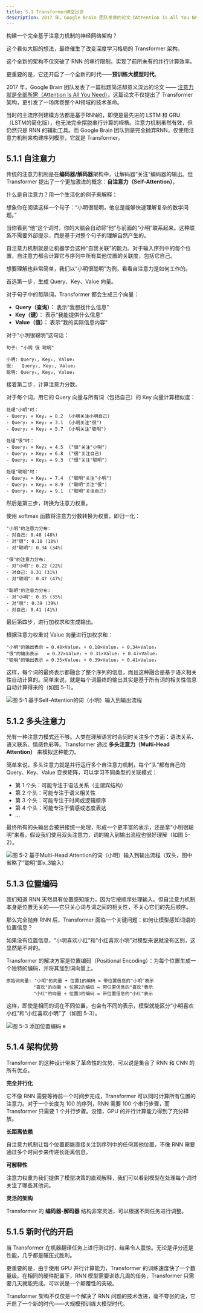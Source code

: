 ```yaml
---
title: 5.1 Transformer横空出世
description: 2017 年，Google Brain 团队发表的论文《Attention Is All You Need》彻底改变了序列建模领域，正式推出了 Transformer 架构。该架构完全摒弃了传统的循环网络（RNN），仅依赖于“自注意力机制”。通过多头注意力和位置编码等创新设计，Transformer 不仅能捕捉长距离依赖关系，更重要的是实现了完全并行计算，极大地提升了训练效率和模型性能，开启了大规模预训练模型的新纪元。
---
```


构建一个完全基于注意力机制的神经网络架构？

这个看似大胆的想法，最终催生了改变深度学习格局的 Transformer 架构。

这个全新的架构不仅突破了 RNN 的串行限制，实现了前所未有的并行计算效率。

更重要的是，它还开启了一个全新的时代——**预训练大模型时代**。

2017 年，Google Brain 团队发表了一篇标题简洁却意义深远的论文 —— [注意力就是全部所需（Attention Is All You Need）](https://papers.nips.cc/paper_files/paper/2017/hash/3f5ee243547dee91fbd053c1c4a845aa-Abstract.html)。这篇论文不仅提出了 Transformer 架构，更引发了一场席卷整个AI领域的技术革命。

当时的主流序列建模方法都是基于RNN的，即使是最先进的 LSTM 和 GRU（LSTM的简化版），也无法完全摆脱串行计算的桎梏。注意力机制虽然有效，但仍然只是 RNN 的辅助工具。而 Google Brain 团队则是完全抛弃RNN，仅使用注意力机制来构建序列模型，它就是 Transformer。

## 5.1.1 自注意力

传统的注意力机制是在**编码器/解码器**架构中，让解码器“关注”编码器的输出。但 Transformer 提出了一个更加激进的概念：**自注意力（Self-Attention）**。

什么是自注意力？用一个生活化的例子来解释：

想象你在阅读这样一个句子：“小明很聪明，他总是能够快速理解复杂的数学问题。”

当你看到“他”这个词时，你的大脑会自动将“他”与前面的“小明”联系起来。这种联系不需要外部提示，而是基于对整个句子的理解自然产生的。

自注意力机制就是让机器学会这种“自我关联”的能力。对于输入序列中的每个位置，自注意力都会计算它与序列中所有其他位置的关联度，包括它自己。

想要理解也非常简单，我们以“小明很聪明”为例，看看自注意力是如何工作的。

首选第一步，生成 Query、Key、Value 向量。

对于句子中的每隔词，Transformer 都会生成三个向量：

- **Query（查询）：** 表示“我想找什么信息”
- **Key（键）：** 表示“我能提供什么信息”
- **Value（值）：** 表示“我的实际信息内容”

对于“小明很聪明”这句话：

```
句子: "小明 很 聪明"

小明: Query₁, Key₁, Value₁
很:   Query₂, Key₂, Value₂  
聪明: Query₃, Key₃, Value₃
```

接着第二步，计算注意力分数。

对于每个词，用它的 Query 向量与所有词（包括自己）的 Key 向量计算相似度：

```
处理"小明"时：
- Query₁ × Key₁ = 8.2  (小明关注小明自己)
- Query₁ × Key₂ = 3.1  (小明关注"很")
- Query₁ × Key₃ = 5.7  (小明关注"聪明")

处理"很"时：
- Query₂ × Key₁ = 4.5  ("很"关注"小明")
- Query₂ × Key₂ = 6.8  ("很"关注自己)
- Query₂ × Key₃ = 9.3  ("很"关注"聪明")

处理"聪明"时：
- Query₃ × Key₁ = 7.4  ("聪明"关注"小明")
- Query₃ × Key₂ = 8.9  ("聪明"关注"很")
- Query₃ × Key₃ = 9.1  ("聪明"关注自己)
```

然后是第三步，转换为注意力权重。

使用 softmax 函数将注意力分数转换为权重，即归一化：

```
"小明"的注意力分布:
- 对自己: 0.48 (48%)
- 对"很": 0.18 (18%)  
- 对"聪明": 0.34 (34%)

"很"的注意力分布:
- 对"小明": 0.22 (22%)
- 对自己: 0.31 (31%)
- 对"聪明": 0.47 (47%)

"聪明"的注意力分布:
- 对"小明": 0.35 (35%)
- 对"很": 0.39 (39%)
- 对自己: 0.41 (41%)
```

最后第四步，进行加权求和生成输出。

根据注意力权重对 Value 向量进行加权求和：

```
"小明"的输出表示 = 0.48×Value₁ + 0.18×Value₂ + 0.34×Value₃
"很"的输出表示   = 0.22×Value₁ + 0.31×Value₂ + 0.47×Value₃
"聪明"的输出表示 = 0.35×Value₁ + 0.39×Value₂ + 0.41×Value₃
```

这样，每个词的最终表示都融合了整个序列的信息，而且这种融合是基于语义相关性自动计算的。简单来说，就是每个词最终的输出其实是基于所有词的相关性信息自动计算得来的（如图 5-1）。

![图 5-1 基于Self-Attention的词（小明）输入到输出流程](https://cdn.isboyjc.com/ai-evolution/1756138943036.png)



## 5.1.2 多头注意力

光有一种注意力模式还不够。人类在理解语言时会同时关注多个方面：语法关系、语义联系、情感色彩等。Transformer 通过 **多头注意力（Multi-Head Attention）** 来模拟这种能力。

简单来说，多头注意力就是并行运行多个自注意力机制，每个“头”都有自己的 Query、Key、Value 变换矩阵，可以学习不同类型的关联模式：

- 第 1 个头：可能专注于语法关系（主谓宾结构）
- 第 2 个头：可能专注于语义相关性
- 第 3 个头：可能专注于时间或逻辑顺序
- 第 4 个头：可能专注于情感或态度表达
- …

最终所有的头输出会被拼接统一处理，形成一个更丰富的表示，还是拿“小明很聪明”来看，假设我们使用双头注意力，词的输入到输出流程也很好理解（如图 5-2）。

![图 5-2 基于Multi-Head Attention的词（小明）输入到输出流程（双头，图中省略了“聪明”即$$x_3$$输入）](https://cdn.isboyjc.com/ai-evolution/1756138977158.png)


## 5.1.3 位置编码

我们知道 RNN 天然具有位置感知能力，因为它按顺序处理输入。但自注意力机制本身是位置无关的——它只关心词与词之间的相关性，不关心它们的先后顺序。

那么完全抛弃 RNN 后，Transformer 面临一个关键问题：如何让模型感知词语的位置信息？

如果没有位置信息，“小明喜欢小红”和“小红喜欢小明”对模型来说就没有区别，这显然是不对的。

Transformer 的解决方案是位置编码（Positional Encoding）：为每个位置生成一个独特的编码，并将其加到词向量上。

```
原始词向量: "小明"的向量 + 位置1的编码 = 带位置信息的"小明"表示
          "喜欢"的向量 + 位置2的编码 = 带位置信息的"喜欢"表示
          "小红"的向量 + 位置3的编码 = 带位置信息的"小红"表示
```

这样，即使是相同的词在不同位置，也会有不同的表示，模型就能区分“小明喜欢小红”和“小红喜欢小明”了（如图 5-3）。

![图 5-3 添加位置编码 e](https://cdn.isboyjc.com/ai-evolution/1756139036632.png)


## 5.1.4 架构优势

Transformer 的这种设计带来了革命性的优势，可以说是集合了 RNN 和 CNN 的所有优点。

**完全并行化**

它不像 RNN 需要等待前一个时间步完成，Transformer 可以同时计算所有位置的注意力。对于一个长度为 100 的序列，RNN 需要 100 个串行步骤，而 Transformer 只需要 1 个并行步骤。没错，GPU 的并行计算能力得到了充分释放。

**长距离依赖**

自注意力机制让每个位置都能直接关注到序列中的任何其他位置，不像 RNN 需要通过多个时间步来传递长距离信息。

**可解释性**

注意力权重为我们提供了模型决策的直观解释，我们可以看到模型在处理每个词时关注了哪些其他词。

**灵活的架构**

Transformer 的 **编码器-解码器** 结构非常灵活，可以根据不同任务进行调整。


## 5.1.5 新时代的开启

当 Transformer 在机器翻译任务上进行测试时，结果令人震惊。无论是评分还是性能，几乎都是碾压式胜利。

更重要的是，由于使用 GPU 并行计算能力，Transformer 的训练速度快了一个数量级。在相同的硬件配置下，RNN 模型需要训练几周的任务，Transformer 只需要几天就能完成。可以说是一个颠覆性的突破。

Transformer 架构不仅仅是一个解决了 RNN 问题的技术改进，毫不夸张的说，它开启了一个新的时代——大规模预训练大模型时代。